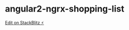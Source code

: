 # angular2-ngrx-shopping-list

[Edit on StackBlitz ⚡️](https://stackblitz.com/edit/angular2-ngrx-shopping-list)